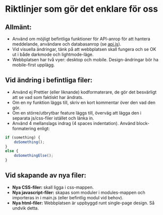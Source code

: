 
# Riktlinjer som gör det enklare för oss

## Allmänt:
- Använd om möjligt befintliga funktioner för API-anrop för att hantera meddelande, användare och databasanrop (se [api.js](https://github.com/stoffe-fe23/versionhantering-grupp4-slutprojekt/wiki/Script-functions-%E2%80%90-api)).
- Vid visuella ändringar, tänk på att webbplatsen skall fungera och se OK ut i både darkmode och lightmode-läge.
- Webbplatsen har två vyer: desktop och mobile. Design-ändringar bör ha mobile-first upplägg.


## Vid ändring i befintliga filer:
- Använd ej Prettier (eller liknande) kodformaterare, de gör det besvärligt att se vad som faktiskt har ändrats.
- Om en ny funktion läggs till, skriv en kort kommentar över den vad den gör.
- Om en större/utbrytbar feature läggs till, överväg att lägga den i separata js/css-filer istället och länka in.
- Använd 4 mellanslags indrag (4 spaces indentation). Använd block-formatering enligt:
``` javascript
if (something) {
    doSomething();
}
else {
    doSomethingElse();
}
```

## Vid skapande av nya filer:
- **Nya CSS-filer:** skall ligga i css-mappen.
- **Nya javascript-filer:** skapas som moduler i modules-mappen och importeras in i main.js (eller befintlig modul vid behov).
- **Nya html-filer:** Webbplatsen är uppbyggd runt single-page design. Så undvik detta.


